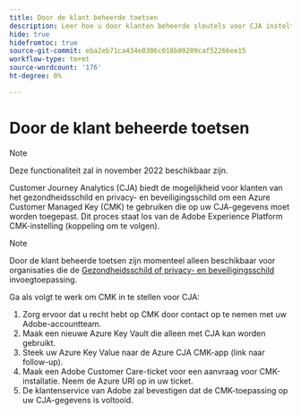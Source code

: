 ```yaml
---
title: Door de klant beheerde toetsen
description: Leer hoe u door klanten beheerde sleutels voor CJA instelt.
hide: true
hidefromtoc: true
source-git-commit: eba2eb71ca434e0306c018b80209caf52266ee15
workflow-type: tm+mt
source-wordcount: '176'
ht-degree: 0%

---
```


# Door de klant beheerde toetsen

>[!NOTE]
>
>Deze functionaliteit zal in november 2022 beschikbaar zijn.

Customer Journey Analytics (CJA) biedt de mogelijkheid voor klanten van het gezondheidsschild en privacy- en beveiligingsschild om een Azure Customer Managed Key (CMK) te gebruiken die op uw CJA-gegevens moet worden toegepast.  Dit proces staat los van de Adobe Experience Platform CMK-instelling (koppeling om te volgen).

>[!NOTE]
>
>Door de klant beheerde toetsen zijn momenteel alleen beschikbaar voor organisaties die de [Gezondheidsschild of privacy- en beveiligingsschild](https://experienceleague.adobe.com/docs/blueprints-learn/architecture/vertical-blueprints/healthcare-vertical.html%3Flang%3Den) invoegtoepassing.

Ga als volgt te werk om CMK in te stellen voor CJA:

1. Zorg ervoor dat u recht hebt op CMK door contact op te nemen met uw Adobe-accountteam.
1. Maak een nieuwe Azure Key Vault die alleen met CJA kan worden gebruikt.
1. Steek uw Azure Key Value naar de Azure CJA CMK-app (link naar follow-up).
1. Maak een Adobe Customer Care-ticket voor een aanvraag voor CMK-installatie. Neem de Azure URI op in uw ticket.
1. De klantenservice van Adobe zal bevestigen dat de CMK-toepassing op uw CJA-gegevens is voltooid.
